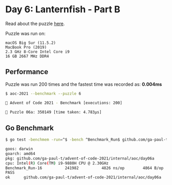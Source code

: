 # Day 6: Lanternfish - Part B

Read about the puzzle [here](https://adventofcode.com/2021/day/5).

Puzzle was run on:

```text
macOS Big Sur (11.5.2)
MacBook Pro (2019)
2.3 GHz 8-Core Intel Core i9
16 GB 2667 MHz DDR4
```

## Performance

Puzzle was run 200 times and the fastest time was recorded as: **0.004ms**

```sh
$ aoc-2021 --benchmark --puzzle 6

🎄 Advent of Code 2021 - Benchmark [executions: 200]

🧩 Puzzle 06a: 350149 [time taken: 4.783µs]
```

## Go Benchmark

```sh
$ go test -benchmem -run=^$ -bench ^Benchmark_Run$ github.com/ga-paul-t/advent-of-code-2021/internal/aoc/day06a

goos: darwin
goarch: amd64
pkg: github.com/ga-paul-t/advent-of-code-2021/internal/aoc/day06a
cpu: Intel(R) Core(TM) i9-9880H CPU @ 2.30GHz
Benchmark_Run-16    	  241982	      4826 ns/op	    4864 B/op	       1 allocs/op
PASS
ok  	github.com/ga-paul-t/advent-of-code-2021/internal/aoc/day06a	1.340s
```
